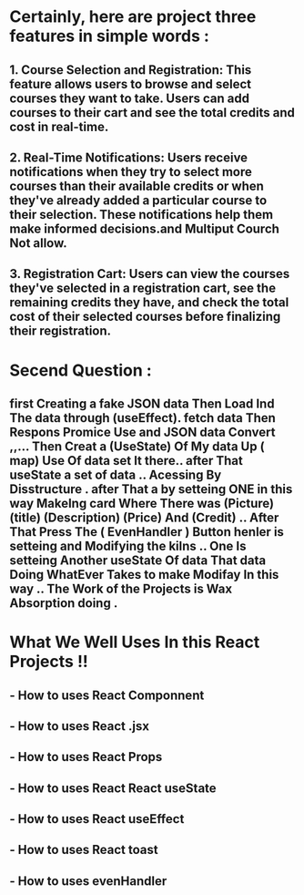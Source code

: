 
 # Certainly, here are  project  three features in simple words :

 ## 1. **Course Selection and Registration:** This feature allows users to browse and select courses they want to take. Users can add courses to their cart and see the total credits and cost in real-time.

 ## 2. **Real-Time Notifications:** Users receive notifications when they try to select more courses than their available credits or when they've already added a particular course to their selection. These notifications help them make informed decisions.and Multiput Courch Not allow.

 ## 3. **Registration Cart:** Users can view the courses they've selected in a registration cart, see the remaining credits they have, and check the total cost of their selected courses before finalizing their registration.



 # Secend Question : 

 ## first Creating a fake JSON data Then Load Ind The data through (useEffect). fetch data  Then Respons Promice Use  and  JSON  data Convert ,,... Then  Creat a (UseState) Of My data Up ( map) Use Of  data set It there.. after That useState  a set of  data ..  Acessing By Disstructure . after That a by setteing ONE in this way MakeIng  card Where There was (Picture) (title) (Description) (Price) And (Credit) ..  After That Press The ( EvenHandler ) Button   henler   is setteing and  Modifying the kilns .. One Is setteing Another useState Of data That data Doing WhatEver Takes to make Modifay In this way .. The Work of the Projects is Wax Absorption doing .

# What We Well Uses In this React Projects !! 

## - How to uses React Componnent  
## - How to uses React .jsx   
## - How to uses React Props  
## - How to uses React React useState  
## - How to uses React useEffect  
## - How to uses React toast 
## - How to uses evenHandler

 
